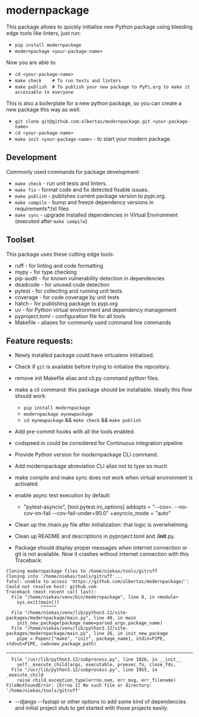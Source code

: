 # modernpackage
This package allows to quickly initialise new Python package using bleeding edge tools like linters, just run:
- `pip install modernpackage`
- `modernpackage <your-package-name>`

Now you are able to:
- `cd <your-package-name>`
- `make check    # To run tests and linters`
- `make publish  # To publish your new package to PyPi.org to make it accessable to everyone`

This is also a boilerplate for a new python package, so you can create a new package this way as well:
- `git clone git@github.com:albertas/modernpackage.git <your-package-name>`
- `cd <your-package-name>`
- `make init <your-package-name>` - to start your modern package.

## Development
Commonly used commands for package development:
- `make check` - run unit tests and linters.
- `make fix` - format code and fix detected fixable issues.
- `make publish` - publishes current package version to pypi.org.
- `make compile` - bump and freeze dependency versions in requirements*.txt files
- `make sync` - upgrade installed dependencies in Virtual Environment (executed after `make compile`)

## Toolset
This package uses these cutting edge tools:
- ruff - for linting and code formatting
- mypy - for type checking
- pip-audit - for known vulnerability detection in dependencies
- deadcode - for unused code detection
- pytest - for collecting and running unit tests
- coverage - for code coverage by unit tests
- hatch - for publishing package to pypi.org
- uv - for Python virtual environment and dependency management
- pyproject.toml - configuration file for all tools
- Makefile - aliases for commonly used command line commands

## Feature requests:
- Newly installed package could have virtualenv initialised.
- Check if `git` is available before trying to initialise the repository.
- remove init Makefile alias and cli.py command python files.
- make a cli command: this package should be installable. Ideally this flow should work:
  - `pip install modernpackage`
  - `modernpackage mynewpackage`
  - `cd mynewpackage` && `make check` && `make publish`
- Add pre-commit hooks with all the tools enabled.
- codspeed.io could be considered for Continuous integration pipeline

- Provide Python version for modernpackage CLI command.
- Add modernpackage abreviation CLI alias not to type so much
- make compile and make sync does not work when virtual environment is activated
- enable async test execution by default:
    +    "pytest-asyncio",
    [tool.pytest.ini_options]
    addopts = "--cov=. --no-cov-on-fail --cov-fail-under=90.0"
    +asyncio_mode = "auto"
- Clean up the <package>/main.py file after initialization: that logic is overwhelming.
- Clean up README and descriptions in pyproject.toml and <package>/__init__.py.
- Package should display proper messages when internet connection or git is not available. Now it crashes without internet connection with this Traceback:
```
Cloning modernpackage files to /home/niekas/tools/gitruff
Cloning into '/home/niekas/tools/gitruff'...
fatal: unable to access 'https://github.com/albertas/modernpackage/': Could not resolve host: github.com
Traceback (most recent call last):
  File "/home/niekas/venv/bin/modernpackage", line 8, in <module>
    sys.exit(main())
             ^^^^^^
  File "/home/niekas/venv/lib/python3.12/site-packages/modernpackage/main.py", line 40, in main
    init_new_package(package_name=parsed_args.package_name)
  File "/home/niekas/venv/lib/python3.12/site-packages/modernpackage/main.py", line 26, in init_new_package
    pipe = Popen(["make", "init", package_name], stdin=PIPE, stdout=PIPE, cwd=new_package_path)
           ^^^^^^^^^^^^^^^^^^^^^^^^^^^^^^^^^^^^^^^^^^^^^^^^^^^^^^^^^^^^^^^^^^^^^^^^^^^^^^^^^^^^
  File "/usr/lib/python3.12/subprocess.py", line 1026, in __init__
    self._execute_child(args, executable, preexec_fn, close_fds,
  File "/usr/lib/python3.12/subprocess.py", line 1955, in _execute_child
    raise child_exception_type(errno_num, err_msg, err_filename)
FileNotFoundError: [Errno 2] No such file or directory: '/home/niekas/tools/gitruff'
```
- --django --fastapi or other options to add some kind of dependencies and initial project stub to get started with those projects easily.

